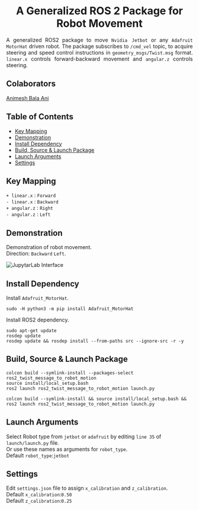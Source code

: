 <p align="center">
  <h1 align="center">A Generalized ROS 2 Package for Robot Movement</h1>
</p>

<p align="justify">
A generalized ROS2 package to move <code>Nvidia Jetbot</code> or any <code>Adafruit MotorHat</code> driven robot. The package subscribes to <code>/cmd_vel</code> topic, to acquire steering and speed control instructions in <code>geometry_msgs/Twist.msg</code> format. <code>linear.x</code> controls forward-backward movement and <code>angular.z</code> controls steering.
</p>

## Colaborators
[Animesh Bala Ani](https://www.linkedin.com/in/ani717/)


## Table of Contents
* [Key Mapping](#key) <br/>
* [Demonstration](#demo) <br/>
* [Install Dependency](#install) <br/>
* [Build, Source & Launch Package](#launch) <br/>
* [Launch Arguments](#arg) <br/>
* [Settings](#set) <br/>


## Key Mapping <a name="key"></a>
`+ linear.x` : `Forward`<br/>
`- linear.x` : `Backward`<br/>
`+ angular.z` : `Right`<br/>
`- angular.z` : `Left`<br/>


## Demonstration <a name="demo"></a>
Demonstration of robot movement.<br/>
Direction: `Backward` `Left`.<br/>

<img src="https://github.com/ANI717/ani717_gif_repository/blob/main/ros2_twist_message_to_robot_motion/jetbot_motion.gif" alt="JupytarLab Interface" class="inline"/><br/>


## Install Dependency <a name="install"></a>
Install `Adafruit_MotorHat`.
```
sudo -H python3 -m pip install Adafruit_MotorHat
```
Install ROS2 dependency.
```
sudo apt-get update
rosdep update
rosdep update && rosdep install --from-paths src --ignore-src -r -y
```


## Build, Source & Launch Package <a name="launch"></a>
```
colcon build --symlink-install --packages-select ros2_twist_message_to_robot_motion
source install/local_setup.bash
ros2 launch ros2_twist_message_to_robot_motion launch.py
```
```
colcon build --symlink-install && source install/local_setup.bash && ros2 launch ros2_twist_message_to_robot_motion launch.py
```


## Launch Arguments <a name="arg"></a>
Select Robot type from `jetbot` or `adafruit` by editing `line 35` of `launch/launch.py` file.<br/>
Or use these names as arguments for `robot_type`.<br/>
Default `robot_type`:`jetbot`<br/> 


## Settings <a name="set"></a>
Edit `settings.json` file to assign `x_calibration` and `z_calibration`.<br/>
Default `x_calibration`:`0.50`<br/> 
Default `z_calibration`:`0.25`<br/>
